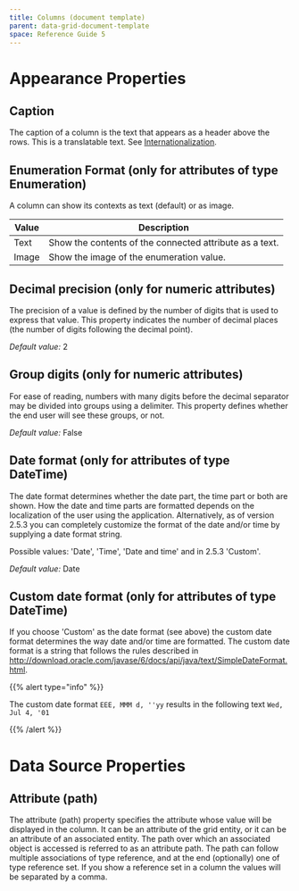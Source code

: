 ```yaml
---
title: Columns (document template)
parent: data-grid-document-template
space: Reference Guide 5
---
```


# Appearance Properties

## Caption

The caption of a column is the text that appears as a header above the rows. This is a translatable text. See [Internationalization](translatable-texts).

## Enumeration Format (only for attributes of type Enumeration)

A column can show its contexts as text (default) or as image.

Value | Description
----- | -------------------------------------------------------
Text  | Show the contents of the connected attribute as a text.
Image | Show the image of the enumeration value.

## Decimal precision (only for numeric attributes)

The precision of a value is defined by the number of digits that is used to express that value. This property indicates the number of decimal places (the number of digits following the decimal point).

_Default value:_ 2

## Group digits (only for numeric attributes)

For ease of reading, numbers with many digits before the decimal separator may be divided into groups using a delimiter. This property defines whether the end user will see these groups, or not.

_Default value:_ False

## Date format (only for attributes of type DateTime)

The date format determines whether the date part, the time part or both are shown. How the date and time parts are formatted depends on the localization of the user using the application. Alternatively, as of version 2.5.3 you can completely customize the format of the date and/or time by supplying a date format string.

Possible values: 'Date', 'Time', 'Date and time' and in 2.5.3 'Custom'.

_Default value:_ Date

## Custom date format (only for attributes of type DateTime)

If you choose 'Custom' as the date format (see above) the custom date format determines the way date and/or time are formatted. The custom date format is a string that follows the rules described in <http://download.oracle.com/javase/6/docs/api/java/text/SimpleDateFormat.html>.

{{% alert type="info" %}}

The custom date format `EEE, MMM d, ''yy` results in the following text `Wed, Jul 4, '01`

{{% /alert %}}

# Data Source Properties

## Attribute (path)

The attribute (path) property specifies the attribute whose value will be displayed in the column. It can be an attribute of the grid entity, or it can be an attribute of an associated entity. The path over which an associated object is accessed is referred to as an attribute path. The path can follow multiple associations of type reference, and at the end (optionally) one of type reference set. If you show a reference set in a column the values will be separated by a comma.
